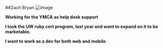 ##Zach Bryan ![image](https://en.gravatar.com/userimage/45228557/b864c2f4ab157073ba7363ffae47da09.jpg)

**Working for the YMCA as help desk support**

**I took the UW ruby cert program, last year and want to expand on it to be marketable.**

**I want to work as a dev for both web and mobile.**






